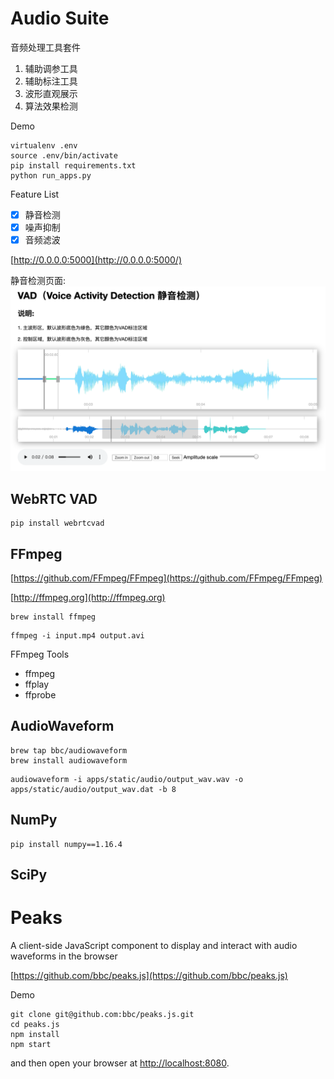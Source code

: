 # Audio Suite

音频处理工具套件
1. 辅助调参工具
2. 辅助标注工具
3. 波形直观展示
4. 算法效果检测

Demo
```
virtualenv .env
source .env/bin/activate
pip install requirements.txt
python run_apps.py
```

Feature List

- [X] 静音检测
- [X] 噪声抑制
- [X] 音频滤波

[http://0.0.0.0:5000](http://0.0.0.0:5000/)

静音检测页面:
![avatar](apps/static/img/vad.png)


## WebRTC VAD

```
pip install webrtcvad
```

## FFmpeg

[https://github.com/FFmpeg/FFmpeg](https://github.com/FFmpeg/FFmpeg)

[http://ffmpeg.org](http://ffmpeg.org)

```
brew install ffmpeg
```

```
ffmpeg -i input.mp4 output.avi
```

FFmpeg Tools

- ffmpeg
- ffplay
- ffprobe


## AudioWaveform
```
brew tap bbc/audiowaveform
brew install audiowaveform
```

```
audiowaveform -i apps/static/audio/output_wav.wav -o apps/static/audio/output_wav.dat -b 8
```

## NumPy

```
pip install numpy==1.16.4
```

## SciPy


# Peaks

A client-side JavaScript component to display and interact with audio waveforms in the browser

[https://github.com/bbc/peaks.js](https://github.com/bbc/peaks.js)

Demo
```
git clone git@github.com:bbc/peaks.js.git
cd peaks.js
npm install
npm start
```

and then open your browser at [http://localhost:8080](http://localhost:8080).
